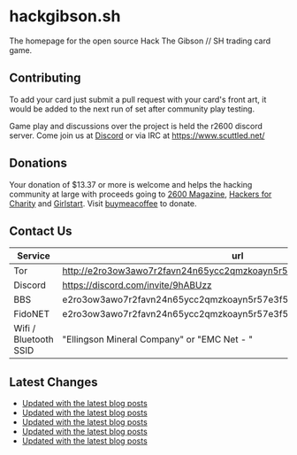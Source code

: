 # hackgibson.sh
The homepage for the open source Hack The Gibson // SH trading card game.


## Contributing

To add your card just submit a pull request with your card's front art, it would be added to the next run of set after community play testing.

Game play and discussions over the project is held the r2600 discord server. Come join us at [Discord](https://discord.com/invite/9hABUzz) or via IRC at https://www.scuttled.net/


## Donations

Your donation of $13.37 or more is welcome and helps the hacking community at large with proceeds going to [2600 Magazine](https://2600.com/), [Hackers for Charity](https://hackersforcharity.org) and [Girlstart](https://girlstart.org).  Visit [buymeacoffee](https://www.buymeacoffee.com/hackgibson.sh) to donate.


## Contact Us

Service | url
-|-
Tor | http://e2ro3ow3awo7r2favn24n65ycc2qmzkoayn5r57e3f56nvjwdcgg32ad.onion
Discord | https://discord.com/invite/9hABUzz
BBS | e2ro3ow3awo7r2favn24n65ycc2qmzkoayn5r57e3f56nvjwdcgg32ad.onion:23
FidoNET | e2ro3ow3awo7r2favn24n65ycc2qmzkoayn5r57e3f56nvjwdcgg32ad.onion:24554
Wifi / Bluetooth SSID | "Ellingson Mineral Company" or "EMC Net - <fidonet address>"

## Latest Changes
<!-- BLOG-POST-LIST:START -->
- [Updated with the latest blog posts](https://github.com/DFW2600/hackgibson.sh/commit/e24df11dcdaf329da08e4372b25f51f9629c5b3b)
- [Updated with the latest blog posts](https://github.com/DFW2600/hackgibson.sh/commit/5173a4d7d7eb5b55bffbd37dbb42b055971813dc)
- [Updated with the latest blog posts](https://github.com/DFW2600/hackgibson.sh/commit/5ee5c2dc8d67e7b2da29c942c1a1e84b461a00bc)
- [Updated with the latest blog posts](https://github.com/DFW2600/hackgibson.sh/commit/b30220de70c52999c5a969a5d576978142c8c82d)
- [Updated with the latest blog posts](https://github.com/DFW2600/hackgibson.sh/commit/27da9c92a845dcd34e517458d552bac9c185a016)
<!-- BLOG-POST-LIST:END -->
